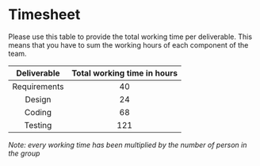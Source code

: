 # Timesheet

Please use this table to provide the total working time per deliverable. This means that you have to sum the working hours of each component of the team.

| Deliverable | Total working time in hours |
|:-----------:|:------------------:|
|Requirements| 40  |
|Design | 24  |
|Coding | 68 |
|Testing | 121 |


*Note: every working time has been multiplied by the number of person in the group*

